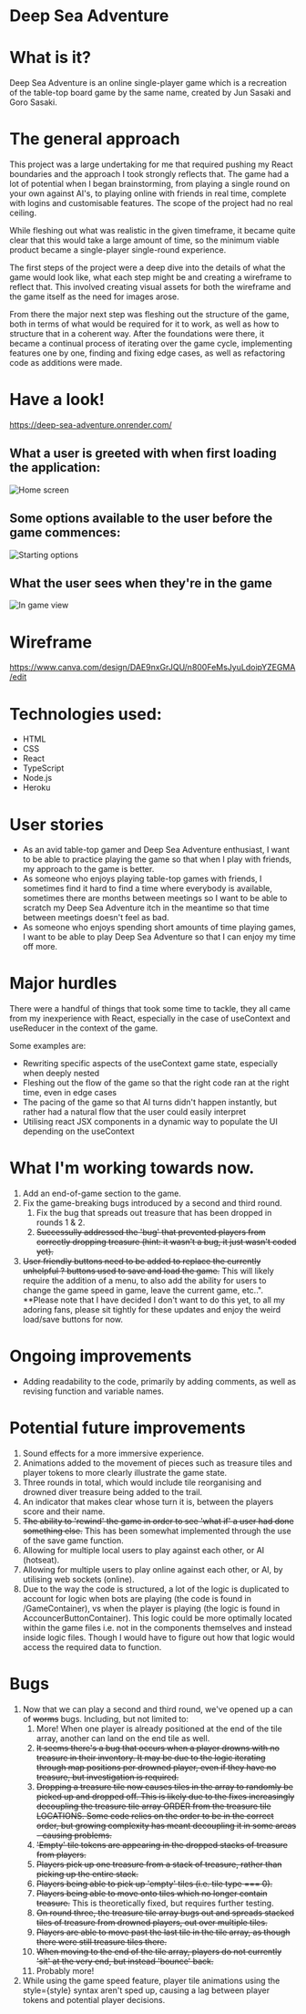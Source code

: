 # Deep Sea Adventure

# What is it?

Deep Sea Adventure is an online single-player game which is a recreation of the table-top board game by the same name, created by Jun Sasaki and Goro Sasaki.

# The general approach

This project was a large undertaking for me that required pushing my React boundaries and the approach I took strongly reflects that. The game had a lot of potential when I began brainstorming, from playing a single round on your own against AI's, to playing online with friends in real time, complete with logins and customisable features. The scope of the project had no real ceiling.

While fleshing out what was realistic in the given timeframe, it became quite clear that this would take a large amount of time, so the minimum viable product became a single-player single-round experience.

The first steps of the project were a deep dive into the details of what the game would look like, what each step might be and creating a wireframe to reflect that. This involved creating visual assets for both the wireframe and the game itself as the need for images arose.

From there the major next step was fleshing out the structure of the game, both in terms of what would be required for it to work, as well as how to structure that in a coherent way. After the foundations were there, it became a continual process of iterating over the game cycle, implementing features one by one, finding and fixing edge cases, as well as refactoring code as additions were made.

# Have a look!

https://deep-sea-adventure.onrender.com/

## What a user is greeted with when first loading the application:

![Home screen](https://i.imgur.com/g65mKLw.png 'Home screen')

## Some options available to the user before the game commences:

![Starting options](https://i.imgur.com/RqQtF24.png 'Starting options')

## What the user sees when they're in the game

![In game view](https://i.imgur.com/GZBoYtx.png 'In game view')

# Wireframe

https://www.canva.com/design/DAE9nxGrJQU/n800FeMsJyuLdoipYZEGMA/edit

# Technologies used:

-   HTML
-   CSS
-   React
-   TypeScript
-   Node.js
-   Heroku

# User stories

-   As an avid table-top gamer and Deep Sea Adventure enthusiast, I want to be able to practice playing the game so that when I play with friends, my approach to the game is better.
-   As someone who enjoys playing table-top games with friends, I sometimes find it hard to find a time where everybody is available, sometimes there are months between meetings so I want to be able to scratch my Deep Sea Adventure itch in the meantime so that time between meetings doesn't feel as bad.
-   As someone who enjoys spending short amounts of time playing games, I want to be able to play Deep Sea Adventure so that I can enjoy my time off more.

# Major hurdles

There were a handful of things that took some time to tackle, they all came from my inexperience with React, especially in the case of useContext and useReducer in the context of the game.

Some examples are:

-   Rewriting specific aspects of the useContext game state, especially when deeply nested
-   Fleshing out the flow of the game so that the right code ran at the right time, even in edge cases
-   The pacing of the game so that AI turns didn't happen instantly, but rather had a natural flow that the user could easily interpret
-   Utilising react JSX components in a dynamic way to populate the UI depending on the useContext

# What I'm working towards now.
1. Add an end-of-game section to the game. 
1. Fix the game-breaking bugs introduced by a second and third round. 
    1. Fix the bug that spreads out treasure that has been dropped in rounds 1 & 2. 
    1. ~~Successully addressed the 'bug' that prevented players from correctly dropping treasure (hint: it wasn't a bug, it just wasn't coded yet).~~
1. ~~User friendly buttons need to be added to replace the currently unhelpful ? buttons used to save and load the game.~~ This will likely require the addition of a menu, to also add the ability for users to change the game speed in game, leave the current game, etc..". **Please note that I have decided I don't want to do this yet, to all my adoring fans, please sit tightly for these updates and enjoy the weird load/save buttons for now.

# Ongoing improvements

-   Adding readability to the code, primarily by adding comments, as well as revising function and variable names. 

# Potential future improvements

1. Sound effects for a more immersive experience.
1. Animations added to the movement of pieces such as treasure tiles and player tokens to more clearly illustrate the game state.
1. Three rounds in total, which would include tile reorganising and drowned diver treasure being added to the trail.
1. An indicator that makes clear whose turn it is, between the players score and their name.
1. ~~The ability to 'rewind' the game in order to see 'what if' a user had done something else.~~ This has been somewhat implemented through the use of the save game function. 
1. Allowing for multiple local users to play against each other, or AI (hotseat).
1. Allowing for multiple users to play online against each other, or AI, by utilising web sockets (online).
1. Due to the way the code is structured, a lot of the logic is duplicated to account for logic when bots are playing (the code is found in /GameContainer), vs when the player is playing (the logic is found in AccouncerButtonContainer). This logic could be more optimally located within the game files i.e. not in the components themselves and instead inside logic files. Though I would have to figure out how that logic would access the required data to function. 

# Bugs

1. Now that we can play a second and third round, we've opened up a can of ~~worms~~ bugs. Including, but not limited to:
    1. More! When one player is already positioned at the end of the tile array, another can land on the end tile as well. 
    1. ~~It seems there's a bug that occurs when a player drowns with no treasure in their inventory. It may be due to the logic iterating through map positions per drowned player, even if they have no treasure, but investigation is required.~~
    1. ~~Dropping a treasure tile now causes tiles in the array to randomly be picked up and dropped off. This is likely due to the fixes increasingly decoupling the treasure tile array ORDER from the treasure tile LOCATIONS. Some code relies on the order to be in the correct order, but growing complexity has meant decoupling it in some areas - causing problems.~~
    1. ~~'Empty' tile tokens are appearing in the dropped stacks of treasure from players.~~
    1. ~~Players pick up one treasure from a stack of treasure, rather than picking up the entire stack.~~
    1. ~~Players being able to pick up 'empty' tiles (i.e. tile type === 0).~~
    1. ~~Players being able to move onto tiles which no longer contain treasure.~~ This is theoretically fixed, but requires further testing. 
    1. ~~On round three, the treasure tile array bugs out and spreads stacked tiles of treasure from drowned players, out over multiple tiles.~~ 
    1. ~~Players are able to move past the last tile in the tile array, as though there were still treasure tiles there.~~
    1. ~~When moving to the end of the tile array, players do not currently 'sit' at the very end, but instead 'bounce' back.~~
    1. Probably more! 
1. While using the game speed feature, player tile animations using the style={style} syntax aren't sped up, causing a lag between player tokens and potential player decisions. 